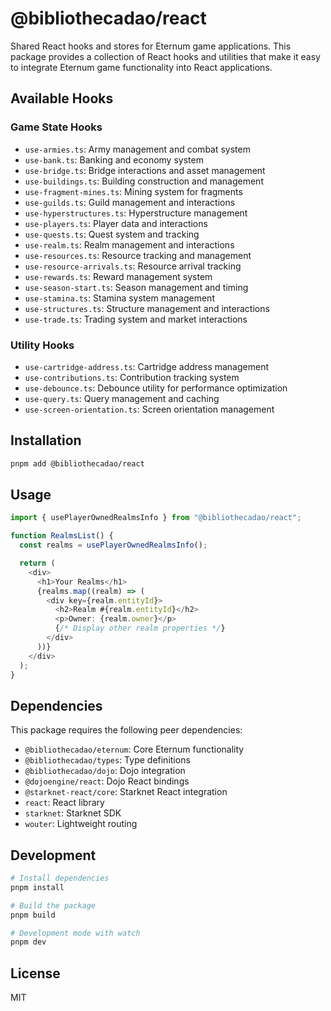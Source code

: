 # @bibliothecadao/react

Shared React hooks and stores for Eternum game applications. This package provides a collection of React hooks and
utilities that make it easy to integrate Eternum game functionality into React applications.

## Available Hooks

### Game State Hooks

- `use-armies.ts`: Army management and combat system
- `use-bank.ts`: Banking and economy system
- `use-bridge.ts`: Bridge interactions and asset management
- `use-buildings.ts`: Building construction and management
- `use-fragment-mines.ts`: Mining system for fragments
- `use-guilds.ts`: Guild management and interactions
- `use-hyperstructures.ts`: Hyperstructure management
- `use-players.ts`: Player data and interactions
- `use-quests.ts`: Quest system and tracking
- `use-realm.ts`: Realm management and interactions
- `use-resources.ts`: Resource tracking and management
- `use-resource-arrivals.ts`: Resource arrival tracking
- `use-rewards.ts`: Reward management system
- `use-season-start.ts`: Season management and timing
- `use-stamina.ts`: Stamina system management
- `use-structures.ts`: Structure management and interactions
- `use-trade.ts`: Trading system and market interactions

### Utility Hooks

- `use-cartridge-address.ts`: Cartridge address management
- `use-contributions.ts`: Contribution tracking system
- `use-debounce.ts`: Debounce utility for performance optimization
- `use-query.ts`: Query management and caching
- `use-screen-orientation.ts`: Screen orientation management

## Installation

```bash
pnpm add @bibliothecadao/react
```

## Usage

```typescript
import { usePlayerOwnedRealmsInfo } from "@bibliothecadao/react";

function RealmsList() {
  const realms = usePlayerOwnedRealmsInfo();

  return (
    <div>
      <h1>Your Realms</h1>
      {realms.map((realm) => (
        <div key={realm.entityId}>
          <h2>Realm #{realm.entityId}</h2>
          <p>Owner: {realm.owner}</p>
          {/* Display other realm properties */}
        </div>
      ))}
    </div>
  );
}
```

## Dependencies

This package requires the following peer dependencies:

- `@bibliothecadao/eternum`: Core Eternum functionality
- `@bibliothecadao/types`: Type definitions
- `@bibliothecadao/dojo`: Dojo integration
- `@dojoengine/react`: Dojo React bindings
- `@starknet-react/core`: Starknet React integration
- `react`: React library
- `starknet`: Starknet SDK
- `wouter`: Lightweight routing

## Development

```bash
# Install dependencies
pnpm install

# Build the package
pnpm build

# Development mode with watch
pnpm dev
```

## License

MIT
